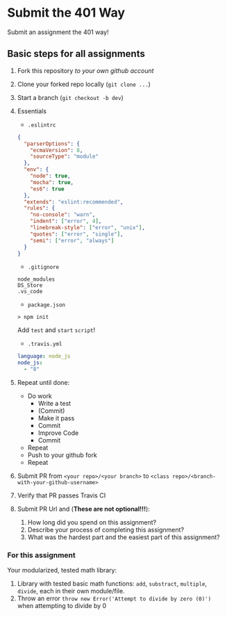 Submit the 401 Way
===

Submit an assignment the 401 way!

## Basic steps for all assignments

1. Fork this repository _to your own github account_
1. Clone your forked repo locally (`git clone ...`)
1. Start a branch (`git checkout -b dev`)
1. Essentials
    * `.eslintrc`
    
    ```json
    {
      "parserOptions": {
        "ecmaVersion": 8,
        "sourceType": "module"
      },
      "env": {
        "node": true,
        "mocha": true,
        "es6": true
      },
      "extends": "eslint:recommended",
      "rules": {
        "no-console": "warn",
        "indent": ["error", 4],
        "linebreak-style": ["error", "unix"],
        "quotes": ["error", "single"],
        "semi": ["error", "always"]
      }
    }
    ```
    
    * `.gitignore`
    
    ```
    node_modules
    DS_Store
    .vs_code
    ```
    
    * `package.json`
    
    ```
    > npm init
    ```
    
    Add `test` and `start` `script`!

    * `.travis.yml`
    
    ```yaml
    language: node_js
    node_js:
      - "8"
    ```
    
1. Repeat until done:
    * Do work
      * Write a test
      * (Commit)
      * Make it pass
      * Commit
      * Improve Code
      * Commit
    * Repeat
    * Push to your github fork
    * Repeat
    
1. Submit PR from `<your repo>/<your branch>` to `<class repo>/<branch-with-your-github-username>`
1. Verify that PR passes Travis CI
1. Submit PR Url and (**These are not optional!!!**):
    1. How long did you spend on this assignment?
    2. Describe your process of completing this assignment?
    2. What was the hardest part and the easiest part of this assignment?

### For this assignment

Your modularized, tested math library:

1. Library with tested basic math functions: `add`, `substract`, `multiple`, `divide`, each
in their own module/file.
1. Throw an error `throw new Error('Attempt to divide by zero (0)')` when attempting to divide by 0
